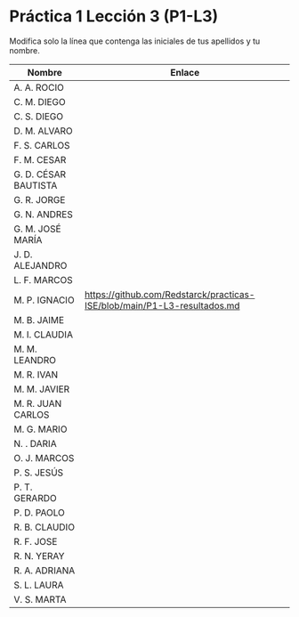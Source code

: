 # Práctica 1 Lección 3 (P1-L3)

Modifica solo la línea que contenga las iniciales de tus apellidos y tu nombre.

| Nombre       | Enlace                                                                   |
| --------------- | ---------------------------------------------------------- |
| A. A. ROCIO | <!--enlace-->                                                           |
| C. M. DIEGO | <!--enlace-->                                                           |
| C. S. DIEGO | <!--enlace-->                                                           |
| D. M. ALVARO | <!--enlace-->                                                           |
| F. S. CARLOS | <!--enlace-->                                                           |
| F. M. CESAR | <!--enlace-->                                                           |
| G. D. CÉSAR BAUTISTA | <!--enlace-->                                                           |
| G. R. JORGE | <!--enlace-->                                                           |
| G. N. ANDRES | <!--enlace-->                                                           |
| G. M. JOSÉ MARÍA | <!--enlace-->                                                           |
| J. D. ALEJANDRO | <!--enlace-->                                                           |
| L. F. MARCOS | <!--enlace-->                                                           |
| M. P. IGNACIO | https://github.com/Redstarck/practicas-ISE/blob/main/P1-L3-resultados.md |
| M. B. JAIME | <!--enlace-->                                                           |
| M. I. CLAUDIA | <!--enlace-->                                                           |
| M. M. LEANDRO | <!--enlace-->                                                           |
| M. R. IVAN | <!--enlace-->                                                           |
| M. M. JAVIER | <!--enlace-->                                                           |
| M. R. JUAN CARLOS | <!--enlace-->                                                           |
| M. G. MARIO | <!--enlace-->                                                           |
| N. . DARIA | <!--enlace-->                                                           |
| O. J. MARCOS | <!--enlace-->                                                           |
| P. S. JESÚS | <!--enlace-->                                                           |
| P. T. GERARDO | <!--enlace-->                                                           |
| P. D. PAOLO | <!--enlace-->                                                           |
| R. B. CLAUDIO | <!--enlace-->                                                           |
| R. F. JOSE | <!--enlace-->                                                           |
| R. N. YERAY | <!--enlace-->                                                           |
| R. A. ADRIANA | <!--enlace-->                                                           |
| S. L. LAURA | <!--enlace-->                                                           |
| V. S. MARTA | <!--enlace-->                                                           |
